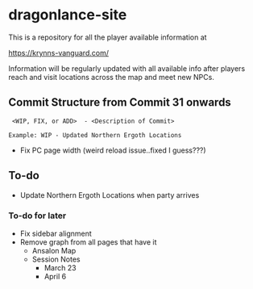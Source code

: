 # dragonlance-site

This is a repository for all the player available information at

https://krynns-vanguard.com/

Information will be regularly updated with all available info after players reach and visit locations across the map and meet new NPCs.

## Commit Structure from Commit 31 onwards
```
 <WIP, FIX, or ADD>  - <Description of Commit>

Example: WIP - Updated Northern Ergoth Locations
```

- Fix PC page width (weird reload issue..fixed I guess???)

## To-do
- Update Northern Ergoth Locations when party arrives

### To-do for later
- Fix sidebar alignment
- Remove graph from all pages that have it
  - Ansalon Map
  - Session Notes
    - March 23
    - April 6
